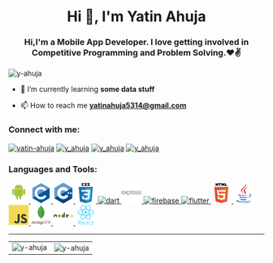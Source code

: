 <h1 align="center">Hi 👋, I'm Yatin Ahuja</h1>
<h3 align="center">Hi,I'm a Mobile App Developer. I love getting involved in Competitive Programming and Problem Solving.❤✌</h3>

<p align="left"> <img src="https://komarev.com/ghpvc/?username=y-ahuja&label=Profile%20views&color=0e75b6&style=flat" alt="y-ahuja" /> </p>

- 🌱 I’m currently learning **some data stuff**

- 📫 How to reach me **yatinahuja5314@gmail.com**

<h3 align="left">Connect with me:</h3>
<p align="left">
<a href="https://linkedin.com/in/yatin-ahuja" target="blank"><img align="center" src="https://raw.githubusercontent.com/rahuldkjain/github-profile-readme-generator/master/src/images/icons/Social/linked-in-alt.svg" alt="yatin-ahuja" height="30" width="40" /></a>
<a href="https://www.codechef.com/users/y_ahuja" target="blank"><img align="center" src="https://cdn.jsdelivr.net/npm/simple-icons@3.1.0/icons/codechef.svg" alt="y_ahuja" height="30" width="40" /></a>
<a href="https://www.hackerrank.com/y_ahuja" target="blank"><img align="center" src="https://raw.githubusercontent.com/rahuldkjain/github-profile-readme-generator/master/src/images/icons/Social/hackerrank.svg" alt="y_ahuja" height="30" width="40" /></a>
<a href="https://www.leetcode.com/y_ahuja" target="blank"><img align="center" src="https://raw.githubusercontent.com/rahuldkjain/github-profile-readme-generator/master/src/images/icons/Social/leet-code.svg" alt="y_ahuja" height="30" width="40" /></a>
</p>

<h3 align="left">Languages and Tools:</h3>
<p align="left"> <a href="https://developer.android.com" target="_blank" rel="noreferrer"> <img src="https://raw.githubusercontent.com/devicons/devicon/master/icons/android/android-original-wordmark.svg" alt="android" width="40" height="40"/> </a> <a href="https://www.cprogramming.com/" target="_blank" rel="noreferrer"> <img src="https://raw.githubusercontent.com/devicons/devicon/master/icons/c/c-original.svg" alt="c" width="40" height="40"/> </a> <a href="https://www.w3schools.com/cpp/" target="_blank" rel="noreferrer"> <img src="https://raw.githubusercontent.com/devicons/devicon/master/icons/cplusplus/cplusplus-original.svg" alt="cplusplus" width="40" height="40"/> </a> <a href="https://www.w3schools.com/css/" target="_blank" rel="noreferrer"> <img src="https://raw.githubusercontent.com/devicons/devicon/master/icons/css3/css3-original-wordmark.svg" alt="css3" width="40" height="40"/> </a> <a href="https://dart.dev" target="_blank" rel="noreferrer"> <img src="https://www.vectorlogo.zone/logos/dartlang/dartlang-icon.svg" alt="dart" width="40" height="40"/> </a> <a href="https://expressjs.com" target="_blank" rel="noreferrer"> <img src="https://raw.githubusercontent.com/devicons/devicon/master/icons/express/express-original-wordmark.svg" alt="express" width="40" height="40"/> </a> <a href="https://firebase.google.com/" target="_blank" rel="noreferrer"> <img src="https://www.vectorlogo.zone/logos/firebase/firebase-icon.svg" alt="firebase" width="40" height="40"/> </a> <a href="https://flutter.dev" target="_blank" rel="noreferrer"> <img src="https://www.vectorlogo.zone/logos/flutterio/flutterio-icon.svg" alt="flutter" width="40" height="40"/> </a> <a href="https://www.w3.org/html/" target="_blank" rel="noreferrer"> <img src="https://raw.githubusercontent.com/devicons/devicon/master/icons/html5/html5-original-wordmark.svg" alt="html5" width="40" height="40"/> </a> <a href="https://www.java.com" target="_blank" rel="noreferrer"> <img src="https://raw.githubusercontent.com/devicons/devicon/master/icons/java/java-original.svg" alt="java" width="40" height="40"/> </a> <a href="https://developer.mozilla.org/en-US/docs/Web/JavaScript" target="_blank" rel="noreferrer"> <img src="https://raw.githubusercontent.com/devicons/devicon/master/icons/javascript/javascript-original.svg" alt="javascript" width="40" height="40"/> </a> <a href="https://www.mongodb.com/" target="_blank" rel="noreferrer"> <img src="https://raw.githubusercontent.com/devicons/devicon/master/icons/mongodb/mongodb-original-wordmark.svg" alt="mongodb" width="40" height="40"/> </a> <a href="https://nodejs.org" target="_blank" rel="noreferrer"> <img src="https://raw.githubusercontent.com/devicons/devicon/master/icons/nodejs/nodejs-original-wordmark.svg" alt="nodejs" width="40" height="40"/> </a> <a href="https://reactjs.org/" target="_blank" rel="noreferrer"> <img src="https://raw.githubusercontent.com/devicons/devicon/master/icons/react/react-original-wordmark.svg" alt="react" width="40" height="40"/> </a> </p>

<hr>
</hr>

<table width = "100%">

<tbody>
<tr>
<td>
<a href="https://github.com/y-ahuja/github-readme-stats">
<img align="left" src="https://github-readme-stats.vercel.app/api/top-langs?username=y-ahuja&show_icons=true&locale=en&layout=compact" alt="y-ahuja" />
</a>
</td>
<td>
<img align="center" src="https://github-readme-stats.vercel.app/api?username=y-ahuja&show_icons=true&locale=en" alt="y-ahuja" height ="167" width ="470"/>
</td>
</tr>
</tbody>

</table>
<!-- 
<p><img align="center" src="https://github-readme-stats.vercel.app/api/top-langs?username=y-ahuja&show_icons=true&locale=en&layout=compact" alt="y-ahuja" /></p>

<p><img align="center" src="https://github-readme-stats.vercel.app/api?username=y-ahuja&show_icons=true&locale=en" alt="y-ahuja"/></p> -->

<!-- <a href="https://github.com/y-ahuja/github-readme-stats">
  <img align="center" src="https://github-readme-stats.vercel.app/api/top-langs?username=y-ahuja&show_icons=true&locale=en&layout=compact" alt="y-ahuja" />
</a>

<a href="https://github.com/y-ahuja/github-readme-stats">
  <img align="center" src="https://github-readme-stats.vercel.app/api?username=y-ahuja&show_icons=true&locale=en" />
</a> -->

